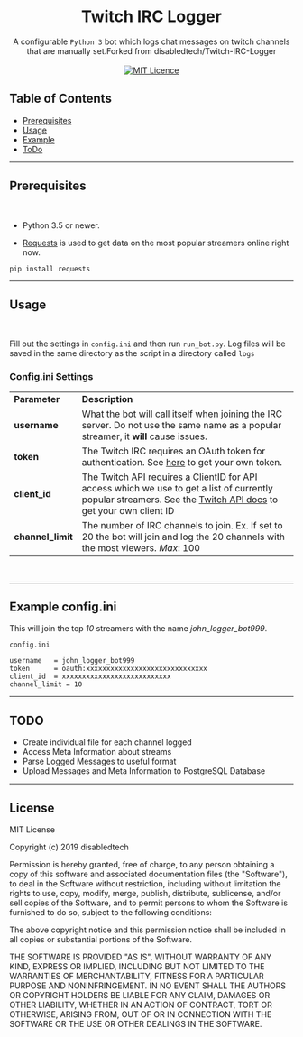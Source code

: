 <h1 align="center">Twitch IRC Logger</h1>

<div align="center">
    A configurable <code>Python 3</code> bot which logs chat messages on twitch channels that are manually set.Forked from disabledtech/Twitch-IRC-Logger
</div>

<br/>

<div align="center">
  <a href="http://badges.mit-license.org">
    <img src="http://img.shields.io/:license-mit-blue.svg?style=flat-square)"
      alt="MIT Licence" />
  </a>
</div>

## Table of Contents
- [Prerequisites](#prerequisites)
- [Usage](#usage)
- [Example](#example)
- [ToDo](#TODO)



---

## Prerequisites

<br/>

- Python 3.5 or newer.

- <a href="https://pypi.org/project/requests/" target="_blank">Requests</a> is used to get data on the most popular streamers online right now.
```
pip install requests
```

---
## Usage

<br/>

Fill out the settings in ```config.ini``` and then run ```run_bot.py```. Log files will be saved in the same directory as the script in a directory called ```logs```

### Config.ini Settings

<table>
    <tr>
        <td><b>Parameter</b></td>
        <td><b>Description</b></td>
    </tr>
    <tr>
        <td><strong>username</strong></td>
        <td>What the bot will call itself when joining the IRC server. Do not use the same name as a popular streamer, it <b>will</b> cause issues.</td>
    </tr>
    <tr>
        <td><strong>token</strong></td>
        <td>The Twitch IRC requires an OAuth token for authentication. See <a href="https://twitchapps.com/tmi/" target="_blank">here</a> to get your own token.</td>
    </tr>
    <tr>
        <td><strong>client_id</strong></td>
        <td>The Twitch API requires a ClientID for API access which we use to get a list of currently popular streamers. See the <a href="https://dev.twitch.tv/docs/v5" target="_blank">Twitch API docs</a> to get your own client ID</td>
    </tr>
    <tr>
        <td><strong>channel_limit</strong></td>
        <td>The number of IRC channels to join. Ex. If set to 20 the bot will join and log the 20 channels with the most viewers. <i>Max</i>: 100</td>
    </tr>
</table>
<br/>

---

## Example config.ini

This will join the top *10* streamers with the name *john_logger_bot999*.

`config.ini`


`username   = john_logger_bot999` <br/>
`token      = oauth:xxxxxxxxxxxxxxxxxxxxxxxxxxxxxx` <br/>
`client_id  = xxxxxxxxxxxxxxxxxxxxxxxxxxx` <br/>
`channel_limit = 10` <br/>

---

## TODO

- Create individual file for each channel logged
- Access Meta Information about streams
- Parse Logged Messages to useful format
- Upload Messages and Meta Information to PostgreSQL Database

---

## License

MIT License

Copyright (c) 2019 disabledtech

Permission is hereby granted, free of charge, to any person obtaining a copy
of this software and associated documentation files (the "Software"), to deal
in the Software without restriction, including without limitation the rights
to use, copy, modify, merge, publish, distribute, sublicense, and/or sell
copies of the Software, and to permit persons to whom the Software is
furnished to do so, subject to the following conditions:

The above copyright notice and this permission notice shall be included in all
copies or substantial portions of the Software.

THE SOFTWARE IS PROVIDED "AS IS", WITHOUT WARRANTY OF ANY KIND, EXPRESS OR
IMPLIED, INCLUDING BUT NOT LIMITED TO THE WARRANTIES OF MERCHANTABILITY,
FITNESS FOR A PARTICULAR PURPOSE AND NONINFRINGEMENT. IN NO EVENT SHALL THE
AUTHORS OR COPYRIGHT HOLDERS BE LIABLE FOR ANY CLAIM, DAMAGES OR OTHER
LIABILITY, WHETHER IN AN ACTION OF CONTRACT, TORT OR OTHERWISE, ARISING FROM,
OUT OF OR IN CONNECTION WITH THE SOFTWARE OR THE USE OR OTHER DEALINGS IN THE
SOFTWARE.

